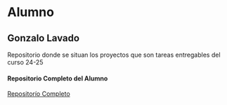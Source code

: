 # Alumno
## Gonzalo Lavado 

Repositorio donde se situan los proyectos que son tareas entregables del curso 24-25

#### Repositorio Completo del Alumno

[Repositorío Completo](https://github.com/glavadoj01/Programacion_Ejercios_JAVA)
